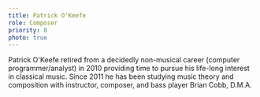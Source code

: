 ```yaml
---
title: Patrick O'Keefe
role: Composer
priority: 0
photo: true
---
```


Patrick O'Keefe retired from a decidedly non-musical career (computer programmer/analyst) in 2010 providing time to pursue his life-long interest in classical music. Since 2011 he has been studying music theory and composition with instructor, composer, and bass player Brian Cobb, D.M.A.